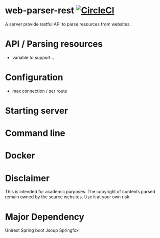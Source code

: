 # web-parser-rest [![CircleCI](https://circleci.com/gh/thcathy/web-parser-rest.svg?style=svg)](https://circleci.com/gh/thcathy/web-parser-rest)

A server provide restful API to parse resources from websites.

# API / Parsing resources
- variable to support...

# Configuration
- max connection / per route

# Starting server
# Command line
# Docker

# Disclaimer

This is intended for academic purposes. The copyright of contents parsed remain owned by the source websites.
Use it at your own risk.

# Major Dependency
Unirest
Spring boot
Jsoup
Springfox

